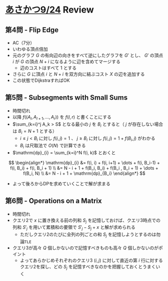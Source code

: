 # [あさかつ9/24](https://kenkoooo.com/atcoder/#/contest/show/2afc4e4c-8ea1-411c-8e7f-074f382c158b) Review

## 第4問 - Flip Edge
- AC（7分）
- いわゆる頂点倍加
- 元のグラフ $G$ の有向辺の向きをすべて逆にしたグラフを $G'$ とし、 $G'$ の頂点 $i$ が $G$ の頂点 $N+i$ になるように辺を含めてマージする
  - 辺のコストはすべて $1$ とする
- さらに $G$ に頂点 $i$ と $N+i$ を双方向に結ぶコスト $X$ の辺を追加する
- この状態でDijkstraすればOK

## 第5問 - Subsegments with Small Sums
- 時間切れ
- 以降 $f((A_l, A_{l+1}, \dots, A_{r}))$ を $f(l, r)$ と書くことにする
- $\sum_{k=i}^j A_k > S$ となる最小の $j$ を $B_i$ とすると（ $j$ が存在しない場合は $B_i = N+1$ とする）
  - $i \leq j < B_i$ に対し $f(i, j) = 1$ 、 $j \geq B_i$ に対し $f(i, j) = 1 + f(B_i, j)$ がわかる
  - $B_i$ は尺取法で $O(N)$ で計算できる
- $\mathrm{dp}_{i} = \sum_{k=i}^N f(i, k)$ とおくと

$$
\begin{align*}
    \mathrm{dp}_{i} &= f(i, i) + f(i, i+1) + \dots + f(i, B_i-1) + f(i, B_i) + f(i, B_i + 1) \\
    &= N - i + 1 + f(B_i, B_i) + f(B_i , B_i + 1) + \dots + f(B_i, N) \\
    &= N - i + 1 + \mathrm{dp}_{B_i}
\end{align*}
$$

- よって後ろからDPを求めていくことで解が求まる

## 第6問 - Operations on a Matrix
- 時間切れ
- クエリ2で $x$ に置き換える前の列和 $S_j$ を記憶しておけば、クエリ3時点での列和 $S'_j$ を用いて累積和の要領で $S'_j - S_j + x$ と解が求められる
  - ただしクエリ2のたびに全列の列ごとの和 $S_j$ を記憶しようとするのは勿論`TLE`
- クエリ3が高々 $Q$ 個しかないので記憶すべきものも高々 $Q$ 個しかないのがポイント
  - よってあらかじめそれぞれのクエリ3 $(i,j)$ に対して直近の第 $i$ 行に対するクエリ2を探し、どの $S_j$ を記憶すべきなのかを把握しておくとうまくいく  
